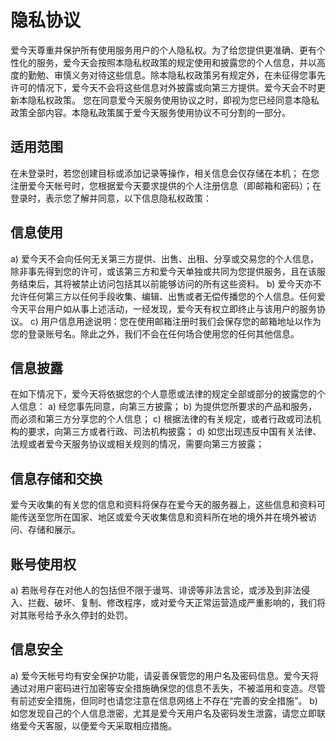 # 隐私协议

爱今天尊重并保护所有使用服务用户的个人隐私权。为了给您提供更准确、更有个性化的服务，爱今天会按照本隐私权政策的规定使用和披露您的个人信息，并以高度的勤勉、审慎义务对待这些信息。除本隐私权政策另有规定外，在未征得您事先许可的情况下，爱今天不会将这些信息对外披露或向第三方提供。爱今天会不时更新本隐私权政策。 您在同意爱今天服务使用协议之时，即视为您已经同意本隐私政策全部内容。本隐私政策属于爱今天服务使用协议不可分割的一部分。

## 适用范围
在未登录时，若您创建目标或添加记录等操作，相关信息会仅存储在本机；
在您注册爱今天帐号时，您根据爱今天要求提供的个人注册信息（即邮箱和密码）；在登录时，表示您了解并同意，以下信息隐私权政策：

## 信息使用
a) 爱今天不会向任何无关第三方提供、出售、出租、分享或交易您的个人信息，除非事先得到您的许可，或该第三方和爱今天单独或共同为您提供服务，且在该服务结束后，其将被禁止访问包括其以前能够访问的所有这些资料。
b) 爱今天亦不允许任何第三方以任何手段收集、编辑、出售或者无偿传播您的个人信息。任何爱今天平台用户如从事上述活动，一经发现，爱今天有权立即终止与该用户的服务协议。
c) 用户信息用途说明：您在使用邮箱注册时我们会保存您的邮箱地址以作为您的登录账号名。除此之外，我们不会在任何场合使用您的任何其他信息。

## 信息披露
在如下情况下，爱今天将依据您的个人意愿或法律的规定全部或部分的披露您的个人信息：
a) 经您事先同意，向第三方披露；
b) 为提供您所要求的产品和服务，而必须和第三方分享您的个人信息；
c) 根据法律的有关规定，或者行政或司法机构的要求，向第三方或者行政、司法机构披露；
d) 如您出现违反中国有关法律、法规或者爱今天服务协议或相关规则的情况，需要向第三方披露；

## 信息存储和交换
爱今天收集的有关您的信息和资料将保存在爱今天的服务器上，这些信息和资料可能传送至您所在国家、地区或爱今天收集信息和资料所在地的境外并在境外被访问、存储和展示。

## 账号使用权
a) 若账号存在对他人的包括但不限于谩骂、诽谤等非法言论，或涉及到非法侵入、拦截、破坏、复制、修改程序，或对爱今天正常运营造成严重影响的，我们将对其账号给予永久停封的处罚。

## 信息安全
a) 爱今天帐号均有安全保护功能，请妥善保管您的用户名及密码信息。爱今天将通过对用户密码进行加密等安全措施确保您的信息不丢失，不被滥用和变造。尽管有前述安全措施，但同时也请您注意在信息网络上不存在“完善的安全措施”。
b) 如您发现自己的个人信息泄密，尤其是爱今天用户名及密码发生泄露，请您立即联络爱今天客服，以便爱今天采取相应措施。
